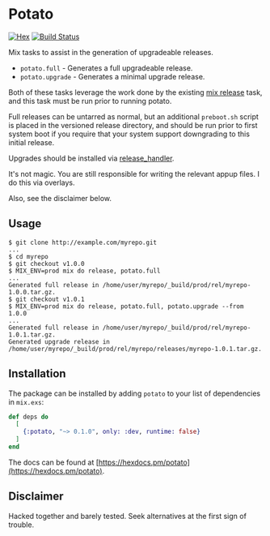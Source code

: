 # Potato

[![Hex](https://img.shields.io/hexpm/v/potato.svg)](https://hex.pm/packages/potato) [![Build Status](https://travis-ci.org/ausimian/potato.svg?branch=master)](https://travis-ci.org/ausimian/potato)

Mix tasks to assist in the generation of upgradeable releases.

- `potato.full` - Generates a full upgradeable release.
- `potato.upgrade` - Generates a minimal upgrade release.

Both of these tasks leverage the work done by the existing 
[mix release](https://hexdocs.pm/mix/Mix.Release.html#content) task, and this
task must be run prior to running potato.

Full releases can be untarred as normal, but an additional `preboot.sh` script
is placed in the versioned release directory, and should be run prior to first
system boot if you require that your system support downgrading to this initial
release.

Upgrades should be installed via [release_handler](http://erlang.org/doc/man/release_handler.html).

It's not magic. You are still responsible for writing the relevant appup files. I
do this via overlays.

Also, see the disclaimer below.

## Usage

```shell
$ git clone http://example.com/myrepo.git
...
$ cd myrepo
$ git checkout v1.0.0
$ MIX_ENV=prod mix do release, potato.full
...
Generated full release in /home/user/myrepo/_build/prod/rel/myrepo-1.0.0.tar.gz.
$ git checkout v1.0.1
$ MIX_ENV=prod mix do release, potato.full, potato.upgrade --from 1.0.0
...
Generated full release in /home/user/myrepo/_build/prod/rel/myrepo-1.0.1.tar.gz.
Generated upgrade release in /home/user/myrepo/_build/prod/rel/myrepo/releases/myrepo-1.0.1.tar.gz.
```

## Installation

The package can be installed by adding `potato` to your list of dependencies in `mix.exs`:

```elixir
def deps do
  [
    {:potato, "~> 0.1.0", only: :dev, runtime: false}
  ]
end
```

The docs can be found at [https://hexdocs.pm/potato](https://hexdocs.pm/potato).

## Disclaimer

Hacked together and barely tested. Seek alternatives at the first sign of trouble.
